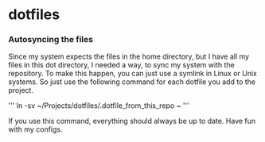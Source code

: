 # dotfiles

### Autosyncing the files
Since my system expects the files in the home directory, but I have all my files in this dot directory,
I needed a way, to sync my system with the repository. To make this happen, you can just use a 
symlink in Linux or Unix systems. So just use the following command for each dotfile you add to the project.

''' 
ln -sv ~/Projects/dotfiles/.dotfile_from_this_repo ~ 
'''

If you use this command, everything should always be up to date. Have fun with my configs.
